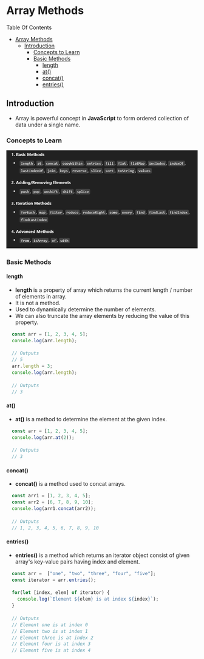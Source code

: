 # Array Methods

Table Of Contents
- [Array Methods](#array-methods)
  - [Introduction](#introduction)
    - [Concepts to Learn](#concepts-to-learn)
    - [Basic Methods](#basic-methods)
      - [length](#length)
      - [at()](#at)
      - [concat()](#concat)
      - [entries()](#entries)


## Introduction

- Array is powerful concept in **JavaScript** to form ordered collection of data under a single name.

### Concepts to Learn

![array methods](../img/array-methods.png)

### Basic Methods

   #### length
   - **length** is a property of array which returns the current length / number of elements in array.
   - It is not a method.
   - Used to dynamically determine the number of elements.
   - We can also truncate the array elements by reducing the value of this property.

  ```Javascript
    const arr = [1, 2, 3, 4, 5];
    console.log(arr.length);

    // Outputs
    // 5
    arr.length = 3;
    console.log(arr.length);

    // Outputs
    // 3
  ```

   #### at()
   - **at()** is a method to determine the element at the given index.
  
  ```Javascript
    const arr = [1, 2, 3, 4, 5];
    console.log(arr.at(2));

    // Outputs
    // 3
  ```

   #### concat()
   - **concat()** is a method used to concat arrays.
  
  ```Javascript
    const arr1 = [1, 2, 3, 4, 5];
    const arr2 = [6, 7, 8, 9, 10];
    console.log(arr1.concat(arr2));

    // Outputs
    // 1, 2, 3, 4, 5, 6, 7, 8, 9, 10
  ```

   #### entries()
   - **entries()** is a method which returns an iterator object consist of given array's key-value pairs having index and element.
  
  ```Javascript
    const arr =  ["one", "two", "three", "four", "five"];
    const iterator = arr.entries();

    for(let [index, elem] of iterator) {
      console.log(`Element ${elem} is at index ${index}`);
    }

    // Outputs
    // Element one is at index 0
    // Element two is at index 1
    // Element three is at index 2
    // Element four is at index 3
    // Element five is at index 4
  ```

